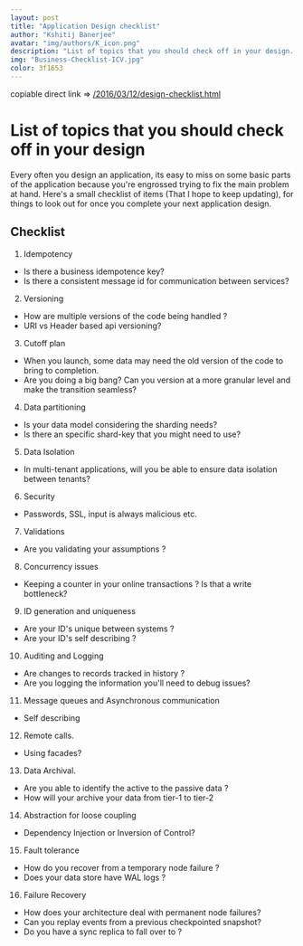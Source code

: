 ```yaml
---
layout: post
title: "Application Design checklist"
author: "Kshitij Banerjee"
avatar: "img/authors/K_icon.png"
description: "List of topics that you should check off in your design. A list I hope to keep updated"
img: "Business-Checklist-ICV.jpg"
color: 3f1653
---
```


  copiable direct link => [/2016/03/12/design-checklist.html](Blog/2016/03/12/design-checklist.html)

List of topics that you should check off in your design
=======================================================


Every often you design an application, its easy to miss on some basic parts of the application because you're engrossed trying to fix the main problem at hand.
Here's a small checklist of items (That I hope to keep updating), for things to look out for once you complete your next application design.

## Checklist
1. Idempotency
 - Is there a business idempotence key?
 - Is there a consistent message id for communication between services?
2. Versioning
 - How are multiple versions of the code being handled ?
 - URI vs Header based api versioning?
3. Cutoff plan
 - When you launch, some data may need the old version of the code to bring to completion.
 - Are you doing a big bang? Can you version at a more granular level and make the transition seamless?
4. Data partitioning
 - Is your data model considering the sharding needs?
 - Is there an specific shard-key that you might need to use?
5. Data Isolation
 - In multi-tenant applications, will you be able to ensure data isolation between tenants?
6. Security
 - Passwords, SSL, input is always malicious etc.
7. Validations
 - Are you validating your assumptions ?
8. Concurrency issues
 - Keeping a counter in your online transactions ? Is that a write bottleneck?
9. ID generation and uniqueness
 - Are your ID's unique between systems ?
 - Are your ID's self describing ?
10. Auditing and Logging
 - Are changes to records tracked in history ?
 - Are you logging the information you'll need to debug issues?
11. Message queues and Asynchronous communication
 - Self describing
12. Remote calls.
 - Using facades?
13. Data Archival.
 - Are you able to identify the active to the passive data ?
 - How will your archive your data from tier-1 to tier-2
14. Abstraction for loose coupling
 - Dependency Injection or Inversion of Control?
15. Fault tolerance
 - How do you recover from a temporary node failure ?
 - Does your data store have WAL logs ?
16. Failure Recovery
 - How does your architecture deal with permanent node failures?
 - Can you replay events from a previous checkpointed snapshot?
 - Do you have a sync replica to fall over to ?
